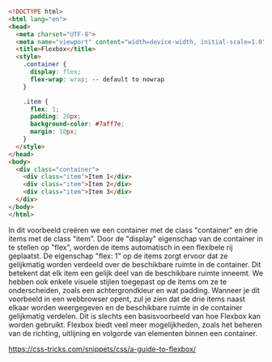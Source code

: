 ```html
<!DOCTYPE html>
<html lang="en">
<head>
  <meta charset="UTF-8">
  <meta name="viewport" content="width=device-width, initial-scale=1.0">
  <title>Flexbox</title>
  <style>
    .container {
      display: flex;
      flex-wrap: wrap; -- default to nowrap
    }

    .item {
      flex: 1;
      padding: 20px;
      background-color: #7aff7e;
      margin: 10px;
    }
  </style>
</head>
<body>
  <div class="container">
    <div class="item">Item 1</div>
    <div class="item">Item 2</div>
    <div class="item">Item 3</div>
  </div>
</body>
</html>

```
In dit voorbeeld creëren we een container met de class "container" en drie items met de class "item". Door de "display" eigenschap van de container in te stellen op "flex", worden de items automatisch in een flexibele rij geplaatst.
De eigenschap "flex: 1" op de items zorgt ervoor dat ze gelijkmatig worden verdeeld over de beschikbare ruimte in de container. Dit betekent dat elk item een gelijk deel van de beschikbare ruimte inneemt.
We hebben ook enkele visuele stijlen toegepast op de items om ze te onderscheiden, zoals een achtergrondkleur en wat padding.
Wanneer je dit voorbeeld in een webbrowser opent, zul je zien dat de drie items naast elkaar worden weergegeven en de beschikbare ruimte in de container gelijkmatig verdelen.
Dit is slechts een basisvoorbeeld van hoe Flexbox kan worden gebruikt. Flexbox biedt veel meer mogelijkheden, zoals het beheren van de richting, uitlijning en volgorde van elementen binnen een container.

https://css-tricks.com/snippets/css/a-guide-to-flexbox/